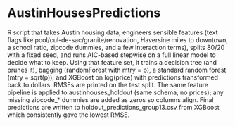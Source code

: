 # AustinHousesPredictions
R script that takes Austin housing data, engineers sensible features (text flags like pool/cul-de-sac/granite/renovation, Haversine miles to downtown, a school ratio, zipcode dummies, and a few interaction terms), splits 80/20 with a fixed seed, and runs AIC-based stepwise on a full linear model to decide what to keep. Using that feature set, it trains a decision tree (and prunes it), bagging (randomForest with mtry = p), a standard random forest (mtry = sqrt(p)), and XGBoost on log(price) with predictions transformed back to dollars. RMSEs are printed on the test split. The same feature pipeline is applied to austinhouses_holdout (same schema, no prices); any missing zipcode_* dummies are added as zeros so columns align. Final predictions are written to holdout_predictions_group13.csv from XGBoost which consistently gave the lowest RMSE.
